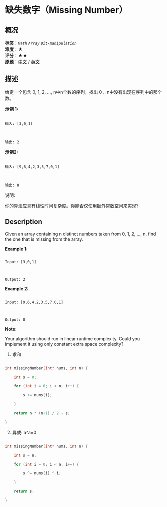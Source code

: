 # 缺失数字（Missing Number）
## 概况
**标签**：*`Math`*  *`Array`*  *`Bit-manipulation`*<br>
**难度**：★<br>
**评分**：★★<br>
**原题**：[中文](https://leetcode-cn.com/problems/missing-number) / [英文](https://leetcode.com/problems/missing-number)
## 描述

给定一个包含 0, 1, 2, ..., n中n个数的序列，找出 0 .. n中没有出现在序列中的那个数。



**示例 1:**

```

输入: [3,0,1]



输出: 2

```





**示例2:**

```

输入: [9,6,4,2,3,5,7,0,1]



输出: 8

```





说明:

你的算法应具有线性时间复杂度。你能否仅使用额外常数空间来实现?



## Description

Given an array containing n distinct numbers taken from 0, 1, 2, ..., n, find the one that is missing from the array.



**Example 1:**

```

Input: [3,0,1]



Output: 2

```





**Example 2:**

```

Input: [9,6,4,2,3,5,7,0,1]



Output: 8

```

**Note:**



Your algorithm should run in linear runtime complexity. Could you implement it using only constant extra space complexity?





1. 求和



```c

int missingNumber(int* nums, int n) {

 	int s = 0;

 	for (int i = 0; i < n; i++) {

 		s += nums[i];

 	}

 	return n * (n+1) / 2 - s;

}

```



2. 异或: a^a=0

```c

int missingNumber(int* nums, int n) {

 	int s = n;

 	for (int i = 0; i < n; i++) {

 		s ^= nums[i] ^ i;

 	}

 	return s;

}

```